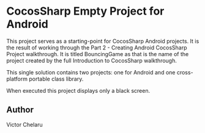 CocosSharp Empty Project for Android
====================================

This project serves as a starting-point for CocosSharp Android projects.  It is the result of working through the Part 2 - Creating Android CocosSharp Project walkthrough.  It is titled BouncingGame as that is the name of the project created by the full Introduction to CocosSharp walkthrough.

This single solution contains two projects:  one for Android and one cross-platform portable class library.

When executed this project displays only a black screen.

Author
------

Victor Chelaru